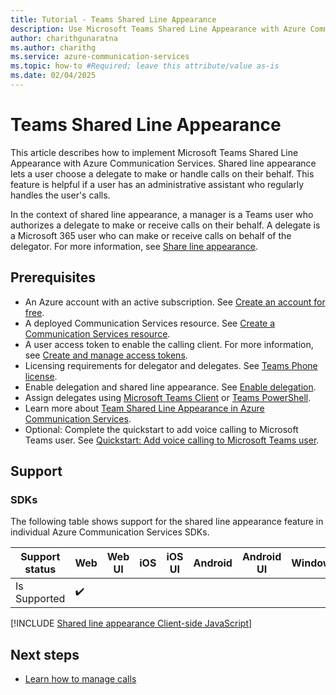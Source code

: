 ```yaml
---
title: Tutorial - Teams Shared Line Appearance
description: Use Microsoft Teams Shared Line Appearance with Azure Communication Services Calling SDK.
author: charithgunaratna
ms.author: charithg
ms.service: azure-communication-services
ms.topic: how-to #Required; leave this attribute/value as-is
ms.date: 02/04/2025
---
```


# Teams Shared Line Appearance

This article describes how to implement Microsoft Teams Shared Line Appearance with Azure Communication Services. Shared line appearance lets a user choose a delegate to make or handle calls on their behalf. This feature is helpful if a user has an administrative assistant who regularly handles the user's calls.

In the context of shared line appearance, a manager is a Teams user who authorizes a delegate to make or receive calls on their behalf. A delegate is a Microsoft 365 user who can make or receive calls on behalf of the delegator. For more information, see [Share line appearance](/microsoftteams/shared-line-appearance).

## Prerequisites

- An Azure account with an active subscription. See [Create an account for free](https://azure.microsoft.com/pricing/purchase-options/azure-account?cid=msft_learn). 
- A deployed Communication Services resource. See [Create a Communication Services resource](../../quickstarts/create-communication-resource.md).
- A user access token to enable the calling client. For more information, see [Create and manage access tokens](../../quickstarts/identity/access-tokens.md).
- Licensing requirements for delegator and delegates. See [Teams Phone license](/microsoftteams/shared-line-appearance#license-required).
- Enable delegation and shared line appearance. See [Enable delegation](/microsoftteams/shared-line-appearance#enable-delegation-and-shared-line-appearance).
- Assign delegates using [Microsoft Teams Client](https://support.microsoft.com/office/share-a-phone-line-with-a-delegate-in-microsoft-teams-16307929-a51f-43fc-8323-3b1bf115e5a8) or [Teams PowerShell](/microsoftteams/shared-line-appearance#use-powershell).
- Learn more about [Team Shared Line Appearance in Azure Communication Services](../../concepts/interop/teams-user/teams-shared-line-appearance.md).
- Optional: Complete the quickstart to add voice calling to Microsoft Teams user. See [Quickstart: Add voice calling to Microsoft Teams user](../../quickstarts/voice-video-calling/get-started-call-to-teams-user.md).

## Support

### SDKs

The following table shows support for the shared line appearance feature in individual Azure Communication Services SDKs.

| Support status | Web | Web UI | iOS | iOS UI | Android | Android UI | Windows |
|----------------|-----|--------|--------|--------|----------|--------|---------|
| Is Supported   | ✔️  |        |        |        |          |        |         |

[!INCLUDE [Shared line appearance Client-side JavaScript](./includes/shared-line-appearance/shared-line-appearance-web.md)]

## Next steps

- [Learn how to manage calls](./manage-calls.md)
